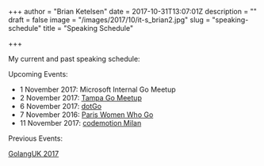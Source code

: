+++
author = "Brian Ketelsen"
date = 2017-10-31T13:07:01Z
description = ""
draft = false
image = "/images/2017/10/it-s_brian2.jpg"
slug = "speaking-schedule"
title = "Speaking Schedule"

+++

My current and past speaking schedule:

Upcoming Events:

* 1 November 2017: Microsoft Internal Go Meetup
* 2 November 2017: [Tampa Go Meetup](https://www.meetup.com/Go-Tampa/events/244250592/)
* 6 November 2017: [dotGo](https://www.dotgo.eu/)
* 7 November 2016: [Paris Women Who Go](https://www.meetup.com/Women-Who-Go-Paris/events/244141191/)
* 11 November 2017: [codemotion Milan](https://milan2017.codemotionworld.com/)

Previous Events:

[GolangUK 2017](https://www.youtube.com/watch?v=mxlJqrVSalY)
